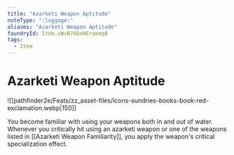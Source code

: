 ```yaml
---
title: "Azarketi Weapon Aptitude"
noteType: ":luggage:"
aliases: "Azarketi Weapon Aptitude"
foundryId: Item.vWvB74knHEraemq8
tags:
  - Item
---
```


# Azarketi Weapon Aptitude
![[pathfinder2e/Feats/zz_asset-files/icons-sundries-books-book-red-exclamation.webp|150]]

You become familiar with using your weapons both in and out of water. Whenever you critically hit using an azarketi weapon or one of the weapons listed in [[Azarketi Weapon Familiarity]], you apply the weapon's critical specialization effect.
